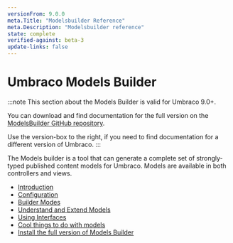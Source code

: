 ```yaml
---
versionFrom: 9.0.0
meta.Title: "Modelsbuilder Reference"
meta.Description: "Modelsbuilder reference"
state: complete
verified-against: beta-3
update-links: false
---
```



# Umbraco Models Builder

:::note
This section about the Models Builder is valid for Umbraco 9.0+.

You can download and find documentation for the full version on the [ModelsBuilder GitHub repository](https://github.com/zpqrtbnk/Zbu.ModelsBuilder).

Use the version-box to the right, if you need to find documentation for a different version of Umbraco.
:::

The Models builder is a tool that can generate a complete set of strongly-typed published content models for Umbraco. Models are available in both controllers and views.

* [Introduction](Introduction-v9.md)
* [Configuration](configuration.md)
* [Builder Modes](Builder-Modes-v9.md)
* [Understand and Extend Models](Understand-And-Extend-v9.md)
* [Using Interfaces](Using-Interfaces-v9.md)
* [Cool things to do with models](CoolThingsWithModels-v9.md)
* [Install the full version of Models Builder](install-models-builder.md)
